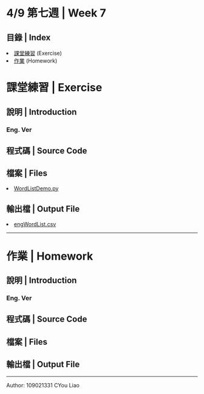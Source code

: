 # 4/9 第七週 | Week 7

## 目錄 | Index
<il>
    <li><a href="https://github.com/guoyang33/AU-1092-ACP-Sample/tree/main/Week7#課堂練習--exercise">課堂練習</a> (Exercise)</li>
    <li><a href="https://github.com/guoyang33/AU-1092-ACP-Sample/tree/main/Week7#作業--homework">作業</a> (Homework)</li>
</il>

# 課堂練習 | Exercise
## 說明 | Introduction
<!-- 請同學使用 Python抓蟲 去抓 <b>王經篤老師</b> 或 <b>黃明祥老師</b> 的 publication 網頁資料並將資料寫入到資料檔。將操作過程以 Github Repository 的 Readme 進行記錄。將 Github link 上傳至<a href="https://tronclass.asia.edu.tw/">創課平台</a>
<br>
王經篤老師: <a href="http://dns2.asia.edu.tw/~jdwang/PaperList.htm">http://dns2.asia.edu.tw/~jdwang/PaperList.htm</a>
<br>
黃明祥老師: <a href="http://isrc.ccs.asia.edu.tw/www/myjournal/myjournal.htm">http://isrc.ccs.asia.edu.tw/www/myjournal/myjournal.htm</a>
<br> -->

### Eng. Ver
<!-- Make a web-crawler (Worm) to fetch the Publication Page of <b>Teacher Wang</b> or <b>Teacher Huang</b>, and put these data into an output file e.g."output.txt".
<br>
Record all of this step you've done, write it down into "README.md", then submit the Github link to <a href="https://tronclass.asia.edu.tw/">TronClass</a>.
<br>
Teacher Wang: <a href="http://dns2.asia.edu.tw/~jdwang/PaperList.htm">http://dns2.asia.edu.tw/~jdwang/PaperList.htm</a>
<br>
Teacher Huang: <a href="http://isrc.ccs.asia.edu.tw/www/myjournal/myjournal.htm">http://isrc.ccs.asia.edu.tw/www/myjournal/myjournal.htm</a>
<br> -->

## 程式碼 | Source Code
<!-- <pre>
<code>f = open('output-publication.txt', 'w', encoding='utf8')
soup = bs4.BeautifulSoup(rc, 'html.parser')
for tagP in soup.find_all('p', 'MsoNormal'):
    t = tagP.text.replace('\t', '').replace('\n', '')
    f.write(t+'\n')
f.close()
</code></pre> -->

## 檔案 | Files
<il>
    <li><a href="WordListDemo.py">WordListDemo.py</a></li>
    <!-- <li><a href="ExerciseEn.py">ExerciseEn.py</a> (Eng. Ver)</li> -->
</il>

## 輸出檔 | Output File
<il>
    <li><a href="engWordList.csv">engWordList.csv</a></li>
</il>

---
# 作業 | Homework
## 說明 | Introduction
<!-- 請同學使用 Python 爬蟲程式抓出亞大資工系 103 學年度所有的畢業專題資訊，並將資料寫入到資料檔。
<br>
<a href="https://csie.asia.edu.tw/project/semester-103">https://csie.asia.edu.tw/project/semester-103</a>
<br>
ps. 請開新的 Github repository 完成作業後將 Github link 上傳至<a href="https://tronclass.asia.edu.tw/">創課平台</a>
<br> -->

### Eng. Ver
<!-- Make a web-crawler(Worm) to fetch AU CSIE all of the Infomations of Guaduation Project at 103 School Year, and put these data into an output file, the link is down below.
<br>
<a href="https://csie.asia.edu.tw/project/semester-103">https://csie.asia.edu.tw/project/semester-103</a>
<br>
p.s. Create a new Github repository for this program, submit your Github Repository link to <a href="https://tronclass.asia.edu.tw/">TronClass</a>.
<br> -->

## 程式碼 | Source Code
<!-- <pre>
<code>response.encoding = "utf8"
soup = bs4.BeautifulSoup(response.content, "html.parser")
f = open("output-graduation_projects.txt", "w", encoding="utf8")
for table in soup.find_all("table"):
    for row in table.find_all("tr"):
        for cell in row.find_all("td"):
            t = cell.text.replace("\t", "").replace("\n", "")
            f.write(t+"\t")
        f.write("\n")
    f.write("\n")
f.close()
</code></pre> -->

## 檔案 | Files
<il>
    <!-- <li><a href="Homework.py">Homework.py</a></li> -->
    <!-- <li><a href="HomeworkEn.py">HomeworkEn.py</a> (Eng. Ver)</li> -->
</il>

## 輸出檔 | Output File
<il>
    <!-- <li><a href="output-graduation_projects.txt">output-graduaction_projects.txt</a></li> -->
</il>

---
Author: 109021331 CYou Liao